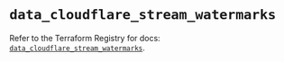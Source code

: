 # `data_cloudflare_stream_watermarks`

Refer to the Terraform Registry for docs: [`data_cloudflare_stream_watermarks`](https://registry.terraform.io/providers/cloudflare/cloudflare/5.6.0/docs/data-sources/stream_watermarks).

